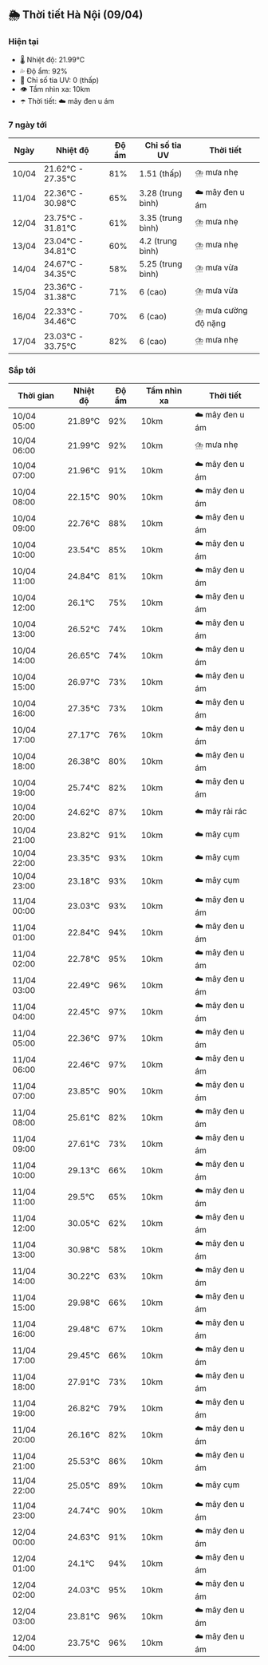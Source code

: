 ## 🌦️ Thời tiết Hà Nội (09/04)

### Hiện tại

- 🌡️ Nhiệt độ: 21.99℃
- 💦 Độ ẩm: 92%
- 🌟 Chỉ số tia UV: 0 (thấp)
- 👁️ Tầm nhìn xa: 10km
- ☂️ Thời tiết: ☁️ mây đen u ám

### 7 ngày tới

| Ngày | Nhiệt độ | Độ ẩm | Chỉ số tia UV | Thời tiết |
| --- | --- | --- | --- | --- |
| 10/04 | 21.62℃ - 27.35℃ | 81% | 1.51 (thấp) | ⛈️ mưa nhẹ |
| 11/04 | 22.36℃ - 30.98℃ | 65% | 3.28 (trung bình) | ☁️ mây đen u ám |
| 12/04 | 23.75℃ - 31.81℃ | 61% | 3.35 (trung bình) | ⛈️ mưa nhẹ |
| 13/04 | 23.04℃ - 34.81℃ | 60% | 4.2 (trung bình) | ⛈️ mưa nhẹ |
| 14/04 | 24.67℃ - 34.35℃ | 58% | 5.25 (trung bình) | ⛈️ mưa vừa |
| 15/04 | 23.36℃ - 31.38℃ | 71% | 6 (cao) | ⛈️ mưa vừa |
| 16/04 | 22.33℃ - 34.46℃ | 70% | 6 (cao) | ⛈️ mưa cường độ nặng |
| 17/04 | 23.03℃ - 33.75℃ | 82% | 6 (cao) | ⛈️ mưa nhẹ |

### Sắp tới

| Thời gian | Nhiệt độ | Độ ẩm | Tầm nhìn xa | Thời tiết |
| --- | --- | --- | --- | --- |
| 10/04 05:00 | 21.89℃ | 92% | 10km | ☁️ mây đen u ám |
| 10/04 06:00 | 21.99℃ | 92% | 10km | ⛈️ mưa nhẹ |
| 10/04 07:00 | 21.96℃ | 91% | 10km | ☁️ mây đen u ám |
| 10/04 08:00 | 22.15℃ | 90% | 10km | ☁️ mây đen u ám |
| 10/04 09:00 | 22.76℃ | 88% | 10km | ☁️ mây đen u ám |
| 10/04 10:00 | 23.54℃ | 85% | 10km | ☁️ mây đen u ám |
| 10/04 11:00 | 24.84℃ | 81% | 10km | ☁️ mây đen u ám |
| 10/04 12:00 | 26.1℃ | 75% | 10km | ☁️ mây đen u ám |
| 10/04 13:00 | 26.52℃ | 74% | 10km | ☁️ mây đen u ám |
| 10/04 14:00 | 26.65℃ | 74% | 10km | ☁️ mây đen u ám |
| 10/04 15:00 | 26.97℃ | 73% | 10km | ☁️ mây đen u ám |
| 10/04 16:00 | 27.35℃ | 73% | 10km | ☁️ mây đen u ám |
| 10/04 17:00 | 27.17℃ | 76% | 10km | ☁️ mây đen u ám |
| 10/04 18:00 | 26.38℃ | 80% | 10km | ☁️ mây đen u ám |
| 10/04 19:00 | 25.74℃ | 82% | 10km | ☁️ mây đen u ám |
| 10/04 20:00 | 24.62℃ | 87% | 10km | ☁️ mây rải rác |
| 10/04 21:00 | 23.82℃ | 91% | 10km | ☁️ mây cụm |
| 10/04 22:00 | 23.35℃ | 93% | 10km | ☁️ mây cụm |
| 10/04 23:00 | 23.18℃ | 93% | 10km | ☁️ mây cụm |
| 11/04 00:00 | 23.03℃ | 93% | 10km | ☁️ mây đen u ám |
| 11/04 01:00 | 22.84℃ | 94% | 10km | ☁️ mây đen u ám |
| 11/04 02:00 | 22.78℃ | 95% | 10km | ☁️ mây đen u ám |
| 11/04 03:00 | 22.49℃ | 96% | 10km | ☁️ mây đen u ám |
| 11/04 04:00 | 22.45℃ | 97% | 10km | ☁️ mây đen u ám |
| 11/04 05:00 | 22.36℃ | 97% | 10km | ☁️ mây đen u ám |
| 11/04 06:00 | 22.46℃ | 97% | 10km | ☁️ mây đen u ám |
| 11/04 07:00 | 23.85℃ | 90% | 10km | ☁️ mây đen u ám |
| 11/04 08:00 | 25.61℃ | 82% | 10km | ☁️ mây đen u ám |
| 11/04 09:00 | 27.61℃ | 73% | 10km | ☁️ mây đen u ám |
| 11/04 10:00 | 29.13℃ | 66% | 10km | ☁️ mây đen u ám |
| 11/04 11:00 | 29.5℃ | 65% | 10km | ☁️ mây đen u ám |
| 11/04 12:00 | 30.05℃ | 62% | 10km | ☁️ mây đen u ám |
| 11/04 13:00 | 30.98℃ | 58% | 10km | ☁️ mây đen u ám |
| 11/04 14:00 | 30.22℃ | 63% | 10km | ☁️ mây đen u ám |
| 11/04 15:00 | 29.98℃ | 66% | 10km | ☁️ mây đen u ám |
| 11/04 16:00 | 29.48℃ | 67% | 10km | ☁️ mây đen u ám |
| 11/04 17:00 | 29.45℃ | 66% | 10km | ☁️ mây đen u ám |
| 11/04 18:00 | 27.91℃ | 73% | 10km | ☁️ mây đen u ám |
| 11/04 19:00 | 26.82℃ | 79% | 10km | ☁️ mây đen u ám |
| 11/04 20:00 | 26.16℃ | 82% | 10km | ☁️ mây đen u ám |
| 11/04 21:00 | 25.53℃ | 86% | 10km | ☁️ mây đen u ám |
| 11/04 22:00 | 25.05℃ | 89% | 10km | ☁️ mây cụm |
| 11/04 23:00 | 24.74℃ | 90% | 10km | ☁️ mây đen u ám |
| 12/04 00:00 | 24.63℃ | 91% | 10km | ☁️ mây đen u ám |
| 12/04 01:00 | 24.1℃ | 94% | 10km | ☁️ mây đen u ám |
| 12/04 02:00 | 24.03℃ | 95% | 10km | ☁️ mây đen u ám |
| 12/04 03:00 | 23.81℃ | 96% | 10km | ☁️ mây đen u ám |
| 12/04 04:00 | 23.75℃ | 96% | 10km | ☁️ mây đen u ám |
